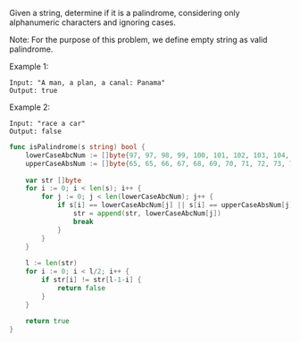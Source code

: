 Given a string, determine if it is a palindrome, considering only alphanumeric characters and ignoring cases.

Note: For the purpose of this problem, we define empty string as valid palindrome.

Example 1:
```
Input: "A man, a plan, a canal: Panama"
Output: true
```

Example 2:
```
Input: "race a car"
Output: false
```

```go
func isPalindrome(s string) bool {
	lowerCaseAbcNum := []byte{97, 97, 98, 99, 100, 101, 102, 103, 104, 105, 106, 107, 108, 109, 110, 111, 112, 113, 114, 115, 116, 117, 118, 119, 120, 121, 122, 48, 49, 50, 51, 52, 53, 54, 55, 56, 57}
	upperCaseAbsNum := []byte{65, 65, 66, 67, 68, 69, 70, 71, 72, 73, 74, 75, 76, 77, 78, 79, 80, 81, 82, 83, 84, 85, 86, 87, 88, 89, 90, 48, 49, 50, 51, 52, 53, 54, 55, 56, 57}
	
	var str []byte
	for i := 0; i < len(s); i++ {
		for j := 0; j < len(lowerCaseAbcNum); j++ {
			if s[i] == lowerCaseAbcNum[j] || s[i] == upperCaseAbsNum[j] {
				str = append(str, lowerCaseAbcNum[j])
				break
			}
		}
	}
	
	l := len(str)
	for i := 0; i < l/2; i++ {
		if str[i] != str[l-1-i] {
			return false
		}
	}
	
	return true
}
```
